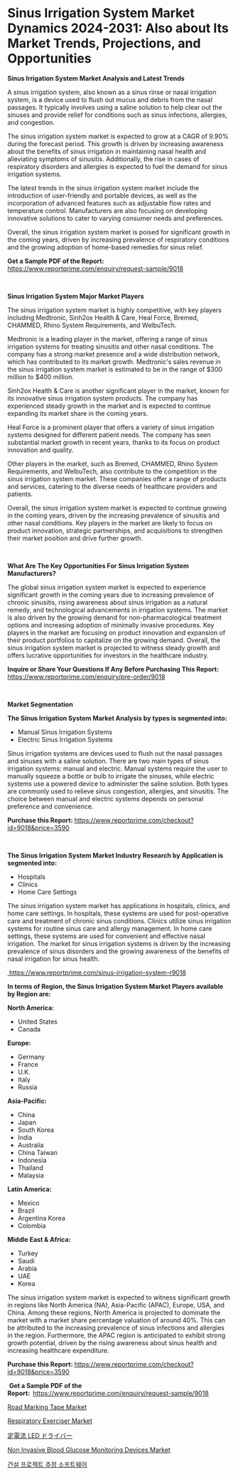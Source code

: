<p><h1>Sinus Irrigation System Market Dynamics 2024-2031: Also about Its Market Trends, Projections, and Opportunities</h1></p><p><strong>Sinus Irrigation System Market Analysis and Latest Trends</strong></p>
<p><p>A sinus irrigation system, also known as a sinus rinse or nasal irrigation system, is a device used to flush out mucus and debris from the nasal passages. It typically involves using a saline solution to help clear out the sinuses and provide relief for conditions such as sinus infections, allergies, and congestion.</p><p>The sinus irrigation system market is expected to grow at a CAGR of 9.90% during the forecast period. This growth is driven by increasing awareness about the benefits of sinus irrigation in maintaining nasal health and alleviating symptoms of sinusitis. Additionally, the rise in cases of respiratory disorders and allergies is expected to fuel the demand for sinus irrigation systems.</p><p>The latest trends in the sinus irrigation system market include the introduction of user-friendly and portable devices, as well as the incorporation of advanced features such as adjustable flow rates and temperature control. Manufacturers are also focusing on developing innovative solutions to cater to varying consumer needs and preferences.</p><p>Overall, the sinus irrigation system market is poised for significant growth in the coming years, driven by increasing prevalence of respiratory conditions and the growing adoption of home-based remedies for sinus relief.</p></p>
<p><strong>Get a Sample PDF of the Report:&nbsp;</strong> <a href="https://www.reportprime.com/enquiry/request-sample/9018">https://www.reportprime.com/enquiry/request-sample/9018</a></p>
<p>&nbsp;</p>
<p><strong>Sinus Irrigation System Major Market Players</strong></p>
<p><p>The sinus irrigation system market is highly competitive, with key players including Medtronic, Sinh2ox Health & Care, Heal Force, Bremed, CHAMMED, Rhino System Requirements, and WelbuTech. </p><p>Medtronic is a leading player in the market, offering a range of sinus irrigation systems for treating sinusitis and other nasal conditions. The company has a strong market presence and a wide distribution network, which has contributed to its market growth. Medtronic's sales revenue in the sinus irrigation system market is estimated to be in the range of $300 million to $400 million.</p><p>Sinh2ox Health & Care is another significant player in the market, known for its innovative sinus irrigation system products. The company has experienced steady growth in the market and is expected to continue expanding its market share in the coming years. </p><p>Heal Force is a prominent player that offers a variety of sinus irrigation systems designed for different patient needs. The company has seen substantial market growth in recent years, thanks to its focus on product innovation and quality.</p><p>Other players in the market, such as Bremed, CHAMMED, Rhino System Requirements, and WelbuTech, also contribute to the competition in the sinus irrigation system market. These companies offer a range of products and services, catering to the diverse needs of healthcare providers and patients.</p><p>Overall, the sinus irrigation system market is expected to continue growing in the coming years, driven by the increasing prevalence of sinusitis and other nasal conditions. Key players in the market are likely to focus on product innovation, strategic partnerships, and acquisitions to strengthen their market position and drive further growth.</p></p>
<p>&nbsp;</p>
<p><strong>What Are The Key Opportunities For Sinus Irrigation System Manufacturers?</strong></p>
<p><p>The global sinus irrigation system market is expected to experience significant growth in the coming years due to increasing prevalence of chronic sinusitis, rising awareness about sinus irrigation as a natural remedy, and technological advancements in irrigation systems. The market is also driven by the growing demand for non-pharmacological treatment options and increasing adoption of minimally invasive procedures. Key players in the market are focusing on product innovation and expansion of their product portfolios to capitalize on the growing demand. Overall, the sinus irrigation system market is projected to witness steady growth and offers lucrative opportunities for investors in the healthcare industry.</p></p>
<p><strong>Inquire or Share Your Questions If Any Before Purchasing This Report:</strong> <a href="https://www.reportprime.com/enquiry/pre-order/9018">https://www.reportprime.com/enquiry/pre-order/9018</a></p>
<p>&nbsp;</p>
<p><strong>Market Segmentation</strong></p>
<p><strong>The Sinus Irrigation System Market Analysis by types is segmented into:</strong></p>
<p><ul><li>Manual Sinus Irrigation Systems</li><li>Electric Sinus Irrigation Systems</li></ul></p>
<p><p>Sinus irrigation systems are devices used to flush out the nasal passages and sinuses with a saline solution. There are two main types of sinus irrigation systems: manual and electric. Manual systems require the user to manually squeeze a bottle or bulb to irrigate the sinuses, while electric systems use a powered device to administer the saline solution. Both types are commonly used to relieve sinus congestion, allergies, and sinusitis. The choice between manual and electric systems depends on personal preference and convenience.</p></p>
<p><strong>Purchase this Report:&nbsp;</strong><a href="https://www.reportprime.com/checkout?id=9018&price=3590">https://www.reportprime.com/checkout?id=9018&price=3590</a></p>
<p>&nbsp;</p>
<p><strong>The Sinus Irrigation System Market Industry Research by Application is segmented into:</strong></p>
<p><ul><li>Hospitals</li><li>Clinics</li><li>Home Care Settings</li></ul></p>
<p><p>The sinus irrigation system market has applications in hospitals, clinics, and home care settings. In hospitals, these systems are used for post-operative care and treatment of chronic sinus conditions. Clinics utilize sinus irrigation systems for routine sinus care and allergy management. In home care settings, these systems are used for convenient and effective nasal irrigation. The market for sinus irrigation systems is driven by the increasing prevalence of sinus disorders and the growing awareness of the benefits of nasal irrigation for sinus health.</p></p>
<p><a href="https://www.reportprime.com/sinus-irrigation-system-r9018">&nbsp;https://www.reportprime.com/sinus-irrigation-system-r9018</a></p>
<p><strong>In terms of Region, the Sinus Irrigation System Market Players available by Region are:</strong></p>
<p>
    <p> <strong> North America: </strong>
        <ul>
            <li>United States</li>
            <li>Canada</li>
        </ul>
        </p> 
    <p> <strong> Europe: </strong>
        <ul>
            <li>Germany</li>
            <li>France</li>
            <li>U.K.</li>
            <li>Italy</li>
            <li>Russia</li>
        </ul>
        </p> 
    <p> <strong> Asia-Pacific: </strong>
        <ul>
            <li>China</li>
            <li>Japan</li>
            <li>South Korea</li>
            <li>India</li>
            <li>Australia</li>
            <li>China Taiwan</li>
            <li>Indonesia</li>
            <li>Thailand</li>
            <li>Malaysia</li>
        </ul>
        </p> 
    <p> <strong> Latin America: </strong>
        <ul>
            <li>Mexico</li>
            <li>Brazil</li>
            <li>Argentina Korea</li>
            <li>Colombia</li>
        </ul>
        </p> 
    <p> <strong> Middle East & Africa: </strong>
        <ul>
            <li>Turkey</li>
            <li>Saudi</li>
            <li>Arabia</li>
            <li>UAE</li>
            <li>Korea</li>
        </ul>
    </p>
    </p>
<p><p>The sinus irrigation system market is expected to witness significant growth in regions like North America (NA), Asia-Pacific (APAC), Europe, USA, and China. Among these regions, North America is projected to dominate the market with a market share percentage valuation of around 40%. This can be attributed to the increasing prevalence of sinus infections and allergies in the region. Furthermore, the APAC region is anticipated to exhibit strong growth potential, driven by the rising awareness about sinus health and increasing healthcare expenditure.</p></p>
<p><strong>Purchase this Report: </strong><a href="https://www.reportprime.com/checkout?id=9018&price=3590">https://www.reportprime.com/checkout?id=9018&price=3590</a></p>
<p>&nbsp;<strong>Get a Sample PDF of the Report:&nbsp;&nbsp;</strong><a href="https://www.reportprime.com/enquiry/request-sample/9018">https://www.reportprime.com/enquiry/request-sample/9018</a></p>
<p><strong></strong></p>
<p><p><a href="https://www.linkedin.com/pulse/road-marking-tape-market-exploring-share-trends-future-gtygc?trackingId=51ejujYWQCsFE7DcDhS3Gg%3D%3D">Road Marking Tape Market</a></p><p><a href="https://github.com/Airanohannonzb68e5pb53oc1/Market-Research-Report-List-2/blob/main/respiratory-exerciser-market.md">Respiratory Exerciser Market</a></p><p><a href="https://github.com/bucuel854722/Market-Research-Report-List-2/blob/main/922651477942.md">定電流 LED ドライバー</a></p><p><a href="https://github.com/fiixsa/Market-Research-Report-List-2/blob/main/non-invasive-blood-glucose-monitoring-devices-market.md">Non Invasive Blood Glucose Monitoring Devices Market</a></p><p><a href="https://github.com/khytkeqagplkzqvh/Market-Research-Report-List-2/blob/main/525240173503.md">건설 프로젝트 추정 소프트웨어</a></p></p>